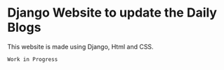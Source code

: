 # Django Website to update the Daily Blogs
This website is made using Django, Html and CSS. 

```Work in Progress```